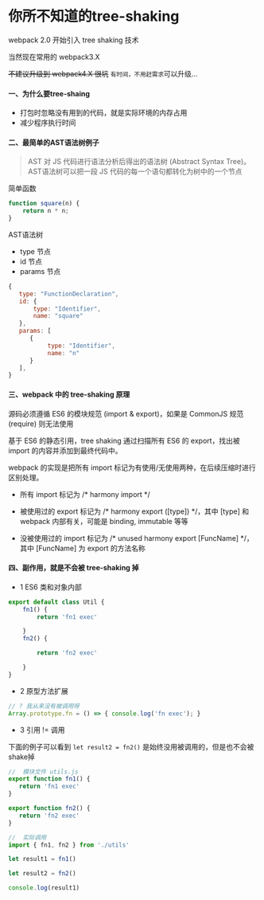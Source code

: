 ﻿# 你所不知道的tree-shaking

webpack 2.0 开始引入 tree shaking 技术

当然现在常用的 webpack3.X

~~不建议升级到 webpack4.X  很坑~~ `有时间，不用赶需求`可以升级...

#### 一、为什么要tree-shaing

+ 打包时忽略没有用到的代码，就是实际环境的内存占用
+ 减少程序执行时间

#### 二、最简单的AST语法树例子

> AST 对 JS 代码进行语法分析后得出的语法树 (Abstract Syntax Tree)。AST语法树可以把一段 JS 代码的每一个语句都转化为树中的一个节点

简单函数

```js
function square(n) {
    return n * n;
}
```


AST语法树

+ type 节点
+ id 节点
+ params 节点

```js
{
   type: "FunctionDeclaration",
   id: {
       type: "Identifier",
       name: "square"
   },
   params: [
      {
           type: "Identifier",
           name: "n"
      }
   ],
}
```

#### 三、webpack 中的 tree-shaking 原理

源码必须遵循 ES6 的模块规范 (import & export)，如果是 CommonJS 规范 (require) 则无法使用

基于 ES6 的静态引用，tree shaking 通过扫描所有 ES6 的 export，找出被 import 的内容并添加到最终代码中。 

webpack 的实现是把所有 import 标记为有使用/无使用两种，在后续压缩时进行区别处理。

+ 所有 import 标记为 /* harmony import */

+ 被使用过的 export 标记为 /* harmony export ([type]) */，其中 [type] 和 webpack 内部有关，可能是 binding, immutable 等等

+ 没被使用过的 import 标记为 /* unused harmony export [FuncName] */，其中 [FuncName] 为 export 的方法名称

 
 #### 四、副作用，就是不会被 tree-shaking  掉


 + 1 ES6 类和对象内部
```js
export default class Util {
    fn1() {
        return 'fn1 exec'

    }
    fn2() {

        return 'fn2 exec'

    }
}
```

 + 2 原型方法扩展

 ```js
 // ? 我从来没有被调用呀
 Array.prototype.fn = () => { console.log('fn exec'); }
 ```


 + 3 引用 != 调用

下面的例子可以看到 `let result2 = fn2()` 是始终没用被调用的，但是也不会被shake掉

 ```js
//  模块文件 utils.js
export function fn1() {
    return 'fn1 exec'
}

export function fn2() {
    return 'fn2 exec'
}
 ```


 ```js
 //  实际调用
import { fn1, fn2 } from './utils'

let result1 = fn1()

let result2 = fn2()

console.log(result1)
 ```